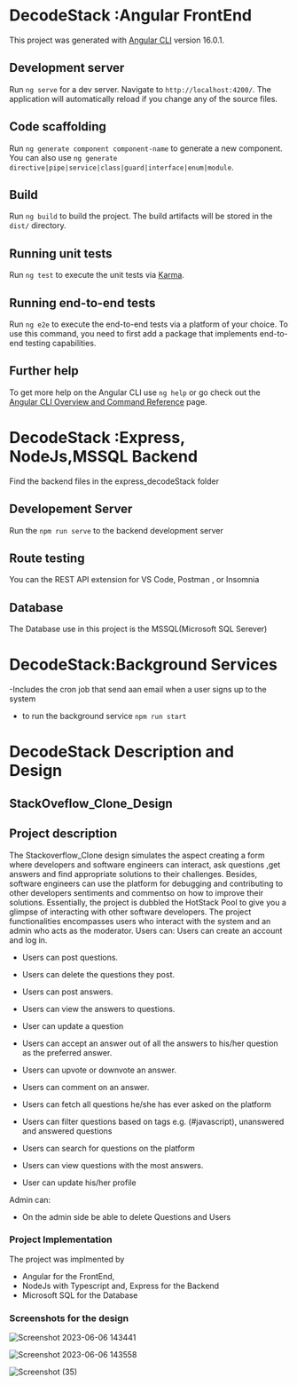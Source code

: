 # DecodeStack :Angular FrontEnd

This project was generated with [Angular CLI](https://github.com/angular/angular-cli) version 16.0.1.

## Development server

Run `ng serve` for a dev server. Navigate to `http://localhost:4200/`. The application will automatically reload if you change any of the source files.

## Code scaffolding

Run `ng generate component component-name` to generate a new component. You can also use `ng generate directive|pipe|service|class|guard|interface|enum|module`.

## Build

Run `ng build` to build the project. The build artifacts will be stored in the `dist/` directory.

## Running unit tests

Run `ng test` to execute the unit tests via [Karma](https://karma-runner.github.io).

## Running end-to-end tests

Run `ng e2e` to execute the end-to-end tests via a platform of your choice. To use this command, you need to first add a package that implements end-to-end testing capabilities.

## Further help

To get more help on the Angular CLI use `ng help` or go check out the [Angular CLI Overview and Command Reference](https://angular.io/cli) page.


# DecodeStack :Express, NodeJs,MSSQL Backend
Find the backend files in the express_decodeStack folder

## Developement Server
Run the `npm run serve` to the backend development server

## Route testing 
You can the REST API extension for VS Code, Postman , or Insomnia

## Database
The Database use in this project is the MSSQL(Microsoft SQL Serever)

# DecodeStack:Background Services
-Includes the cron job that send aan email when a user signs up to the system
- to run the background service `npm run start`

# DecodeStack Description and Design

## StackOveflow_Clone_Design
## Project description 
The  Stackoverflow_Clone design simulates the aspect creating a form where developers and software engineers can interact, ask questions ,get answers and  find appropriate solutions to their challenges.
Besides, software engineers can use the platform for debugging and contributing to other developers sentiments and commentso on how to improve their solutions.
Essentially, the project is dubbled the HotStack Pool to give you a glimpse of interacting with other software developers.
The project functionalities encompasses users who interact with the system and an admin who acts as the moderator.
Users can:
Users can create an account and log in. 

- Users can post questions. 

- Users can delete the questions they post.  

- Users can post answers. 

- Users can view the answers to questions. 

- User can update a question 

- Users can accept an answer out of all the answers to his/her question as the preferred answer.   

- Users can upvote or downvote an answer.  

- Users can comment on an answer.  

- Users can fetch all questions he/she has ever asked on the platform  

- Users can filter questions based on tags e.g. (#javascript), unanswered and answered questions 

- Users can search for questions on the platform  

- Users can view questions with the most answers.  

- User can update his/her profile 

Admin can:
-  On the admin side be able to delete Questions and Users 
### Project Implementation
The project was implmented by
- Angular for the FrontEnd, 
- NodeJs with Typescript and, Express for the Backend
- Microsoft SQL for the Database
### Screenshots  for the design
![Screenshot 2023-06-06 143441](https://github.com/stevehotcodes/StackOveflow_Clone_Design/assets/111267947/f2e911a2-7308-4cba-9945-92b4810d4cea)

 
 ![Screenshot 2023-06-06 143558](https://github.com/stevehotcodes/StackOveflow_Clone_Design/assets/111267947/c9481049-9363-4038-b3f4-d979f8291fa7)


![Screenshot (35)](https://github.com/stevehotcodes/StackOveflow_Clone_Design/assets/111267947/d4297e23-1ffc-4441-94d2-b481117c58ab)








